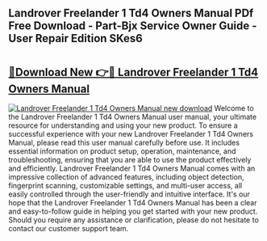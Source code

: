 ## Landrover Freelander 1 Td4 Owners Manual PDf Free Download - Part-Bjx Service Owner Guide - User Repair Edition SKes6

# <h2><a href="http://bc60528.oget.top/?id=Landrover+Freelander+1+Td4+Owners+Manual">🔗Download New 👉🔴 Landrover Freelander 1 Td4 Owners Manual</a></h2>

[![Landrover Freelander 1 Td4 Owners Manual new download](https://i.imgur.com/5g1atiW.png)](http://bc60528.oget.top/?id=Landrover+Freelander+1+Td4+Owners+Manual)
Welcome to the Landrover Freelander 1 Td4 Owners Manual user manual, your ultimate resource for understanding and using your new product. To ensure a successful experience with your new Landrover Freelander 1 Td4 Owners Manual, please read this user manual carefully before use. It includes essential information on product setup, operation, maintenance, and troubleshooting, ensuring that you are able to use the product effectively and efficiently. Landrover Freelander 1 Td4 Owners Manual comes with an impressive collection of advanced features, including object detection, fingerprint scanning, customizable settings, and multi-user access, all easily controlled through the user-friendly and intuitive interface. It's our hope that the Landrover Freelander 1 Td4 Owners Manual has been a clear and easy-to-follow guide in helping you get started with your new product. Should you require any assistance or clarification, please do not hesitate to contact our customer support team.
